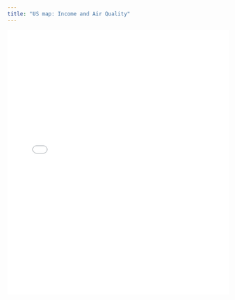 ```yaml
---
title: "US map: Income and Air Quality"
---
```


<iframe src="/plotly/plot.html" width="100%" height="600px" style="border:none;"></iframe>
